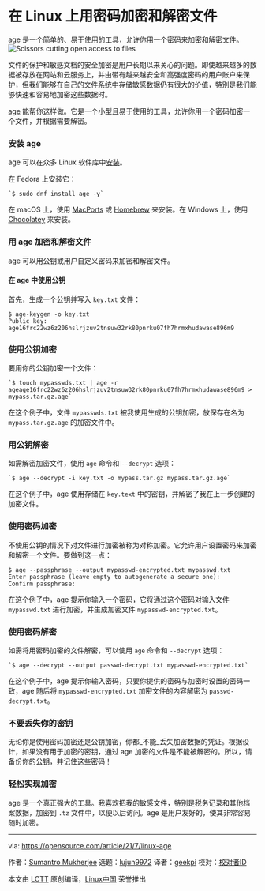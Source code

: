 [#]: subject: (Encrypt and decrypt files with a passphrase on Linux)
[#]: via: (https://opensource.com/article/21/7/linux-age)
[#]: author: (Sumantro Mukherjee https://opensource.com/users/sumantro)
[#]: collector: (lujun9972)
[#]: translator: (geekpi)
[#]: reviewer: (turbokernel)
[#]: publisher: ( )
[#]: url: ( )

在 Linux 上用密码加密和解密文件
======
age 是一个简单的、易于使用的工具，允许你用一个密码来加密和解密文件。
![Scissors cutting open access to files][1]

文件的保护和敏感文档的安全加密是用户长期以来关心的问题。即使越来越多的数据被存放在网站和云服务上，并由带有越来越安全和高强度密码的用户账户来保护，但我们能够在自己的文件系统中存储敏感数据仍有很大的价值，特别是我们能够快速和容易地加密这些数据时。

[age][2] 能帮你这样做。它是一个小型且易于使用的工具，允许你用一个密码加密一个文件，并根据需要解密。

### 安装 age

age 可以在众多 Linux 软件库中[安装][3]。

在 Fedora 上安装它：


```
`$ sudo dnf install age -y`
```

在 macOS 上，使用 [MacPorts][4] 或 [Homebrew][5] 来安装。在 Windows 上，使用 [Chocolatey][6] 来安装。

### 用 age 加密和解密文件

age 可以用公钥或用户自定义密码来加密和解密文件。

#### 在 age 中使用公钥

首先，生成一个公钥并写入 `key.txt` 文件：


```
$ age-keygen -o key.txt
Public key: age16frc22wz6z206hslrjzuv2tnsuw32rk80pnrku07fh7hrmxhudawase896m9
```

### 使用公钥加密

要用你的公钥加密一个文件：


```
`$ touch mypasswds.txt | age -r ageage16frc22wz6z206hslrjzuv2tnsuw32rk80pnrku07fh7hrmxhudawase896m9 > mypass.tar.gz.age`
```

在这个例子中，文件 `mypasswds.txt` 被我使用生成的公钥加密，放保存在名为 `mypass.tar.gz.age` 的加密文件中。

### 用公钥解密

如需解密加密文件，使用 `age` 命令和 `--decrypt` 选项：


```
`$ age --decrypt -i key.txt -o mypass.tar.gz mypass.tar.gz.age`
```

在这个例子中，age 使用存储在 `key.text` 中的密钥，并解密了我在上一步创建的加密文件。

### 使用密码加密

不使用公钥的情况下对文件进行加密被称为对称加密。它允许用户设置密码来加密和解密一个文件。要做到这一点：


```
$ age --passphrase --output mypasswd-encrypted.txt mypasswd.txt
Enter passphrase (leave empty to autogenerate a secure one): 
Confirm passphrase:
```

在这个例子中，age 提示你输入一个密码，它将通过这个密码对输入文件 `mypasswd.txt` 进行加密，并生成加密文件 `mypasswd-encrypted.txt`。

### 使用密码解密

如需将用密码加密的文件解密，可以使用 `age` 命令和 `--decrypt` 选项：


```
`$ age --decrypt --output passwd-decrypt.txt mypasswd-encrypted.txt`
```

在这个例子中，age 提示你输入密码，只要你提供的密码与加密时设置的密码一致，age 随后将 `mypasswd-encrypted.txt` 加密文件的内容解密为 `passwd-decrypt.txt`。

### 不要丢失你的密钥

无论你是使用密码加密还是公钥加密，你都_不能_丢失加密数据的凭证。根据设计，如果没有用于加密的密钥，通过 age 加密的文件是不能被解密的。所以，请备份你的公钥，并记住这些密码！

### 轻松实现加密

age 是一个真正强大的工具。我喜欢把我的敏感文件，特别是税务记录和其他档案数据，加密到 `.tz` 文件中，以便以后访问。age 是用户友好的，使其非常容易随时加密。

--------------------------------------------------------------------------------

via: https://opensource.com/article/21/7/linux-age

作者：[Sumantro Mukherjee][a]
选题：[lujun9972][b]
译者：[geekpi](https://github.com/geekpi)
校对：[校对者ID](https://github.com/turbokernel)

本文由 [LCTT](https://github.com/LCTT/TranslateProject) 原创编译，[Linux中国](https://linux.cn/) 荣誉推出

[a]: https://opensource.com/users/sumantro
[b]: https://github.com/lujun9972
[1]: https://opensource.com/sites/default/files/styles/image-full-size/public/lead-images/document_free_access_cut_security.png?itok=ocvCv8G2 (Scissors cutting open access to files)
[2]: https://github.com/FiloSottile/age
[3]: https://github.com/FiloSottile/age#installation
[4]: https://opensource.com/article/20/11/macports
[5]: https://opensource.com/article/20/6/homebrew-mac
[6]: https://opensource.com/article/20/3/chocolatey
